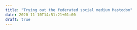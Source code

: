 ```yaml
---
title: "Trying out the federated social medium Mastodon"
date: 2020-11-10T14:51:21+01:00
draft: true
---
```



